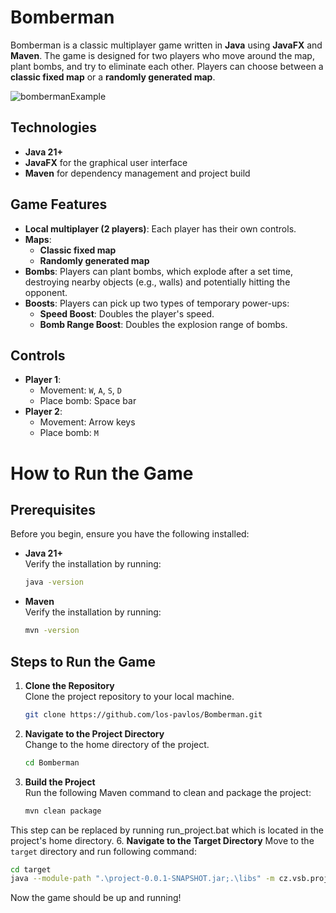# Bomberman  

Bomberman is a classic multiplayer game written in **Java** using **JavaFX** and **Maven**. The game is designed for two players who move around the map, plant bombs, and try to eliminate each other. Players can choose between a **classic fixed map** or a **randomly generated map**.  

![bombermanExample](https://github.com/user-attachments/assets/1d2d952d-8818-46ba-9847-5712123b4366)

## Technologies  

- **Java 21+**  
- **JavaFX** for the graphical user interface  
- **Maven** for dependency management and project build  


## Game Features

- **Local multiplayer (2 players)**: Each player has their own controls.  
- **Maps**:  
  - **Classic fixed map**  
  - **Randomly generated map**  
- **Bombs**: Players can plant bombs, which explode after a set time, destroying nearby objects (e.g., walls) and potentially hitting the opponent.  
- **Boosts**: Players can pick up two types of temporary power-ups:  
  - **Speed Boost**: Doubles the player's speed.
  - **Bomb Range Boost**: Doubles the explosion range of bombs.



## Controls  

- **Player 1**:  
  - Movement: `W`, `A`, `S`, `D`  
  - Place bomb: Space bar  
- **Player 2**:  
  - Movement: Arrow keys  
  - Place bomb: `M`  


# How to Run the Game

## Prerequisites

Before you begin, ensure you have the following installed:

- **Java 21+**  
  Verify the installation by running:  
  ```bash
  java -version
  ```

- **Maven**  
  Verify the installation by running:  
  ```bash
  mvn -version
  ```

## Steps to Run the Game

1. **Clone the Repository**  
   Clone the project repository to your local machine.
   ```bash
   git clone https://github.com/los-pavlos/Bomberman.git
   ```
   

3. **Navigate to the Project Directory**  
   Change to the home directory of the project.
   ```bash
   cd Bomberman
   ```

5. **Build the Project**  
   Run the following Maven command to clean and package the project:
   ```bash
   mvn clean package
   ```

This step can be replaced by running run_project.bat which is located in the project's home directory.
6. **Navigate to the Target Directory**
   Move to the `target` directory and run following command:
   ```bash
   cd target
   java --module-path ".\project-0.0.1-SNAPSHOT.jar;.\libs" -m cz.vsb.project/cz.vsb.App
   ```



Now the game should be up and running!


